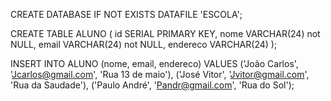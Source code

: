 CREATE DATABASE IF NOT EXISTS DATAFILE 'ESCOLA';

CREATE TABLE ALUNO (
  id SERIAL PRIMARY KEY,
  nome VARCHAR(24) not NULL,
  email VARCHAR(24) not NULL,
  endereco VARCHAR(24)
);

INSERT INTO ALUNO (nome, email, endereco) VALUES
  ('João Carlos', 'Jcarlos@gmail.com', 'Rua 13 de maio'),
  ('José Vitor', 'Jvitor@gmail.com', 'Rua da Saudade'),
  ('Paulo André', 'Pandr@gmail.com', 'Rua do Sol');